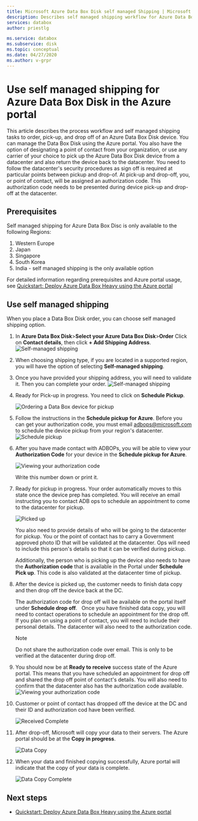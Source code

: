 ```yaml
---
title: Microsoft Azure Data Box Disk self managed Shipping | Microsoft Docs in data 
description: Describes self managed shipping workflow for Azure Data Box Disk devices
services: databox
author: priestlg

ms.service: databox
ms.subservice: disk
ms.topic: conceptual
ms.date: 04/27/2020
ms.author: v-grpr
---
```


# Use self managed shipping for Azure Data Box Disk in the Azure portal

This article describes the process workflow and self managed shipping tasks to order, pick-up, and drop off of an Azure Data Box Disk device. You can manage the Data Box Disk using the Azure portal. You also have the option of designating a point of contact from your organization, or use any carrier of your choice to pick up the Azure Data Box Disk device from a datacenter and also return the device back to the datacenter. You need to follow the datacenter's security procedures as sign off is required at particular points between pickup and drop-of. At pick-up and drop-off, you, or point of contact, will be assigned an authorization code. This authorization code needs to be presented during device pick-up and drop-off at the datacenter.

## Prerequisites

Self managed shipping for Azure Data Box Disc is only available to the following Regions:

1. Western Europe
2. Japan
3. Singapore
4. South Korea
5. India - self managed shipping is the only available option

For detailed information regarding prerequisites and Azure portal usage, see [Quickstart: Deploy Azure Data Box Heavy using the Azure portal](data-box-heavy-quickstart-portal.md)

## Use self managed shipping

When you place a Data Box Disk order, you can choose self managed shipping option.

1. In **Azure Data Box Disk**>**Select your Azure Data Box Disk**>**Order** Click on **Contact details**, then click **+ Add Shipping Address**.
   ![Self-managed shipping](media\data-box-portal-customer-managed-shipping\choose-self-managed-shipping-1.png)

2. When choosing shipping type, if you are located in a supported region, you will have the option of selecting **Self-managed shipping**.

3. Once you have provided your shipping address, you will need to validate it.
Then you can complete your order.
   ![Self-managed shipping](media\data-box-portal-customer-managed-shipping\choose-self-managed-shipping-2.png)

4. Ready for Pick-up in progress. You need to click on **Schedule Pickup**.

   ![Ordering a Data Box device for pickup](media\data-box-disk-portal-customer-managed-shipping\data-box-disk-user-pickup-01b.png)

5. Follow the instructions in the **Schedule pickup for Azure**. Before you can get your authorization code, you must email [adbops@microsoft.com](mailto:adbops@microsoft.com) to schedule the device pickup from your region's datacenter.
   ![Schedule pickup](media\data-box-disk-portal-customer-managed-shipping\data-box-disk-user-pickup-02c.png)

6. After you have made contact with ADBOPs, you will be able to view your **Authorization Code** for your device in the **Schedule pickup for Azure**.

   ![Viewing your authorization code](media\data-box-disk-portal-customer-managed-shipping\data-box-disk-authcode-01b.png)

   Write this number down or print it.

7. Ready for pickup in progress.
   Your order automatically moves to this state once the device prep has completed. You will receive an email instructing you to contact ADB ops to schedule an appointment to come to the datacenter for pickup.

   ![Picked up](media\data-box-disk-portal-customer-managed-shipping\data-box-disk-ready-disk-01a.png)

   You also need to provide details of who will be going to the datacenter for pickup. You or the point of contact has to carry a Government approved photo ID that will be validated at the datacenter. Ops will need to include this person's details so that it can be verified during pickup.

   Additionally, the person who is picking up the device also needs to have the **Authorization code** that is available in the Portal under **Schedule Pick up**. This code is also validated at the datacenter time of pickup.

8. After the device is picked up, the customer needs to finish data copy and then drop off the device back at the DC.

    The authorization code for drop off will be available on the portal itself under **Schedule drop off**.
    Once you have finished data copy, you will need to contact operations to schedule an appointment for the drop off. If you plan on using a point of contact, you will need to include their personal details. The datacenter will also need to the authorization code.

   > [!NOTE]
   >
   > Do not share the authorization code over email. This is only to be verified at the datacenter during drop off.

9. You should now be at **Ready to receive** success state of the Azure portal. This means that you have scheduled an appointment for drop off and shared the drop off point of contact's details. You will also need to confirm that the datacenter also has the authorization code available.
   ![Viewing your authorization code](media\data-box-disk-portal-customer-managed-shipping\data-box-disk-authcode-dropoff-02b.png)

10. Customer or point of contact has dropped off the device at the DC and their ID and authorization cod have been verified.

    ![Received Complete](media\data-box-disk-portal-customer-managed-shipping\data-box-disk-received-01a.png)

11. After drop-off, Microsoft will copy your data to their servers. The Azure portal should be at the **Copy in progress**.

    ![Data Copy](media\data-box-disk-portal-customer-managed-shipping\data-box-disk-copy-data-01.png)

12. When your data and finished copying successfully, Azure portal will indicate that the copy of your data is complete.

    ![Data Copy Complete](media\data-box-disk-portal-customer-managed-shipping\data-box-disk-copy-data-complete-01.png)

## Next steps

- [Quickstart: Deploy Azure Data Box Heavy using the Azure portal](data-box-heavy-quickstart-portal.md)
